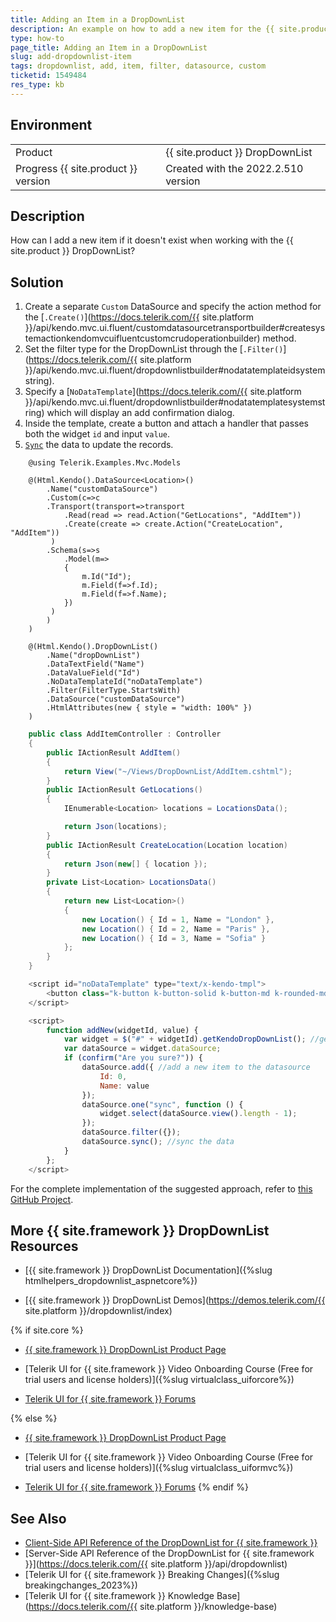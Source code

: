 ```yaml
---
title: Adding an Item in a DropDownList
description: An example on how to add a new item for the {{ site.product }} DropDownList.
type: how-to
page_title: Adding an Item in a DropDownList
slug: add-dropdownlist-item
tags: dropdownlist, add, item, filter, datasource, custom
ticketid: 1549484
res_type: kb
---
```


## Environment

<table>
 <tr>
  <td>Product</td>
  <td>{{ site.product }} DropDownList</td>
 </tr>
 <tr>
  <td>Progress {{ site.product }} version</td>
  <td>Created with the 2022.2.510 version</td>
 </tr>
</table>

## Description

How can I add a new item if it doesn't exist when working with the {{ site.product }} DropDownList?

## Solution

1. Create a separate `Custom` DataSource and specify the action method for the [`.Create()`](https://docs.telerik.com/{{ site.platform }}/api/kendo.mvc.ui.fluent/customdatasourcetransportbuilder#createsystemactionkendomvcuifluentcustomcrudoperationbuilder) method.
1. Set the filter type for the DropDownList through the [`.Filter()`](https://docs.telerik.com/{{ site.platform }}/api/kendo.mvc.ui.fluent/dropdownlistbuilder#nodatatemplateidsystemstring).
1. Specify a [`NoDataTemplate`](https://docs.telerik.com/{{ site.platform }}/api/kendo.mvc.ui.fluent/dropdownlistbuilder#nodatatemplatesystemstring) which will display an add confirmation dialog. 
1. Inside the template, create a button and attach a handler that passes both the widget `id` and input `value`.
1. [`Sync`](https://docs.telerik.com/kendo-ui/api/javascript/data/datasource/events/sync) the data to update the records.

```Index.cshtml
    @using Telerik.Examples.Mvc.Models

    @(Html.Kendo().DataSource<Location>()
        .Name("customDataSource")
        .Custom(c=>c
        .Transport(transport=>transport
            .Read(read => read.Action("GetLocations", "AddItem"))
            .Create(create => create.Action("CreateLocation", "AddItem"))
         )
        .Schema(s=>s
            .Model(m=>
            {
                m.Id("Id");
                m.Field(f=>f.Id);
                m.Field(f=>f.Name);
            })
         )
        )
    )

    @(Html.Kendo().DropDownList()
        .Name("dropDownList")
        .DataTextField("Name")
        .DataValueField("Id")
        .NoDataTemplateId("noDataTemplate")
        .Filter(FilterType.StartsWith)
        .DataSource("customDataSource")
        .HtmlAttributes(new { style = "width: 100%" })
    )
```
```Controller.cs
    public class AddItemController : Controller
    {
        public IActionResult AddItem()
        {
            return View("~/Views/DropDownList/AddItem.cshtml");
        }
        public IActionResult GetLocations()
        {
            IEnumerable<Location> locations = LocationsData();

            return Json(locations);
        }
        public IActionResult CreateLocation(Location location)
        {
            return Json(new[] { location });
        }
        private List<Location> LocationsData()
        {
            return new List<Location>()
            {
                new Location() { Id = 1, Name = "London" },
                new Location() { Id = 2, Name = "Paris" },
                new Location() { Id = 3, Name = "Sofia" }
            };
        }
    }
```
```Script.js
    <script id="noDataTemplate" type="text/x-kendo-tmpl">
        <button class="k-button k-button-solid k-button-md k-rounded-md k-button-solid-base" onclick="addNew('#: instance.element[0].   id #', '#: instance.filterInput.val() #')">Add new item</button>
    </script>

    <script>
        function addNew(widgetId, value) {
            var widget = $("#" + widgetId).getKendoDropDownList(); //get the reference of the dropdownlist
            var dataSource = widget.dataSource;
            if (confirm("Are you sure?")) {
                dataSource.add({ //add a new item to the datasource
                    Id: 0,
                    Name: value
                });
                dataSource.one("sync", function () {
                    widget.select(dataSource.view().length - 1);
                });
                dataSource.filter({});
                dataSource.sync(); //sync the data
            }
        };
    </script> 
```

For the complete implementation of the suggested approach, refer to [this GitHub Project](https://github.com/telerik/ui-for-aspnet-core-examples/blob/master/Telerik.Examples.Mvc/Telerik.Examples.Mvc/Views/DropDownList/AddItem.cshtml).

## More {{ site.framework }} DropDownList Resources

* [{{ site.framework }} DropDownList Documentation]({%slug htmlhelpers_dropdownlist_aspnetcore%})

* [{{ site.framework }} DropDownList Demos](https://demos.telerik.com/{{ site.platform }}/dropdownlist/index)

{% if site.core %}
* [{{ site.framework }} DropDownList Product Page](https://www.telerik.com/aspnet-core-ui/dropdownlist)

* [Telerik UI for {{ site.framework }} Video Onboarding Course (Free for trial users and license holders)]({%slug virtualclass_uiforcore%})

* [Telerik UI for {{ site.framework }} Forums](https://www.telerik.com/forums/aspnet-core-ui)

{% else %}
* [{{ site.framework }} DropDownList Product Page](https://www.telerik.com/aspnet-mvc/grid)

* [Telerik UI for {{ site.framework }} Video Onboarding Course (Free for trial users and license holders)]({%slug virtualclass_uiformvc%})

* [Telerik UI for {{ site.framework }} Forums](https://www.telerik.com/forums/aspnet-mvc)
{% endif %}

## See Also

* [Client-Side API Reference of the DropDownList for {{ site.framework }}](https://docs.telerik.com/kendo-ui/api/javascript/ui/dropdownlist)
* [Server-Side API Reference of the DropDownList for {{ site.framework }}](https://docs.telerik.com/{{ site.platform }}/api/dropdownlist)
* [Telerik UI for {{ site.framework }} Breaking Changes]({%slug breakingchanges_2023%})
* [Telerik UI for {{ site.framework }} Knowledge Base](https://docs.telerik.com/{{ site.platform }}/knowledge-base)
